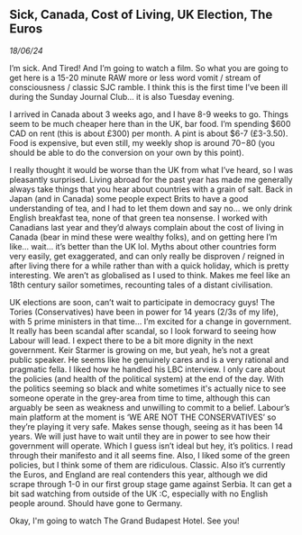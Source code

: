 ## Sick, Canada, Cost of Living, UK Election, The Euros
*18/06/24*

I’m sick. And Tired! And I’m going to watch a film. So what you are going to get here is a 15-20 minute RAW more or less word vomit / stream of consciousness / classic SJC ramble. I think this is the first time I’ve been ill during the Sunday Journal Club… it is also Tuesday evening.

I arrived in Canada about 3 weeks ago, and I have 8-9 weeks to go. Things seem to be much cheaper here than in the UK, bar food. I’m spending $600 CAD on rent (this is about £300) per month. A pint is about $6-7 (£3-3.50). Food is expensive, but even still, my weekly shop is around $70-$80 (you should be able to do the conversion on your own by this point).

I really thought it would be worse than the UK from what I’ve heard, so I was pleasantly surprised. Living abroad for the past year has made me generally always take things that you hear about countries with a grain of salt. Back in Japan (and in Canada) some people expect Brits to have a good understanding of tea, and I had to let them down and say no… we only drink English breakfast tea, none of that green tea nonsense. I worked with Canadians last year and they’d always complain about the cost of living in Canada (bear in mind these were wealthy folks), and on getting here I’m like… wait… it’s better than the UK lol.
	Myths about other countries form very easily, get exaggerated, and can only really be disproven / reigned in after living there for a while rather than with a quick holiday, which is pretty interesting. We aren’t as globalised as I used to think. Makes me feel like an 18th century sailor sometimes, recounting tales of a distant civilisation.

UK elections are soon, can’t wait to participate in democracy guys! The Tories (Conservatives) have been in power for 14 years (2/3s of my life), with 5 prime ministers in that time… I’m excited for a change in government. It really has been scandal after scandal, so I look forward to seeing how Labour will lead. I expect there to be a bit more dignity in the next government. Keir Starmer is growing on me, but yeah, he’s not a great public speaker. He seems like he genuinely cares and is a very rational and pragmatic fella.  I liked how he handled his LBC interview. I only care about the policies (and health of the political system) at the end of the day. With the politics seeming so black and white sometimes it's actually nice to see someone operate in the grey-area from time to time, although this can arguably be seen as weakness and unwilling to commit to a belief. Labour’s main platform at the moment is ‘WE ARE NOT THE CONSERVATIVES’ so they’re playing it very safe. Makes sense though, seeing as it has been 14 years. We will just have to wait until they are in power to see how their government will operate. Which I guess isn’t ideal but hey, it’s politics. I read through their manifesto and it all seems fine. Also, I liked some of the green policies, but I think some of them are ridiculous. Classic.
Also it’s currently the Euros, and England are real contenders this year, although we did scrape through 1-0 in our first group stage game against Serbia. It can get a bit sad watching from outside of the UK :C, especially with no English people around. Should have gone to Germany.

Okay, I'm going to watch The Grand Budapest Hotel. See you!
